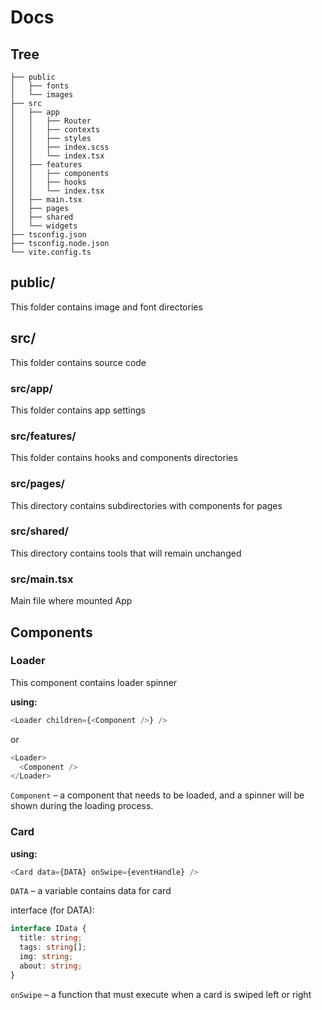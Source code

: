 # Docs

## Tree

```
├── public  
│   ├── fonts  
│   └── images  
├── src  
│   ├── app  
│   │   ├── Router  
│   │   ├── contexts  
│   │   ├── styles  
│   │   ├── index.scss  
│   │   └── index.tsx  
│   ├── features  
│   │   ├── components  
│   │   ├── hooks  
│   │   └── index.tsx  
│   ├── main.tsx  
│   ├── pages  
│   ├── shared  
│   └── widgets  
├── tsconfig.json  
├── tsconfig.node.json  
└── vite.config.ts  
```

## public/

This folder contains image and font directories

## src/

This folder contains source code

### src/app/

This folder contains app settings

### src/features/

This folder contains hooks and components directories

### src/pages/

This directory contains subdirectories with components for pages

### src/shared/
This directory contains tools that will remain unchanged

### src/main.tsx

Main file where mounted App

## Components

### Loader

This component contains loader spinner

**using:**
```javascript
<Loader children={<Component />} />
```

or 

```javascript
<Loader>
  <Component />
</Loader>
```

`Component` – a component that needs to be loaded, and a spinner will be shown during the loading process.

### Card

**using:**
```javascript
<Card data={DATA} onSwipe={eventHandle} />
```

`DATA` – a variable contains data for card

interface (for DATA):
```typescript
interface IData {
  title: string;
  tags: string[];
  img: string;
  about: string;
}
```

`onSwipe` – a function that must execute when a card is swiped left or right